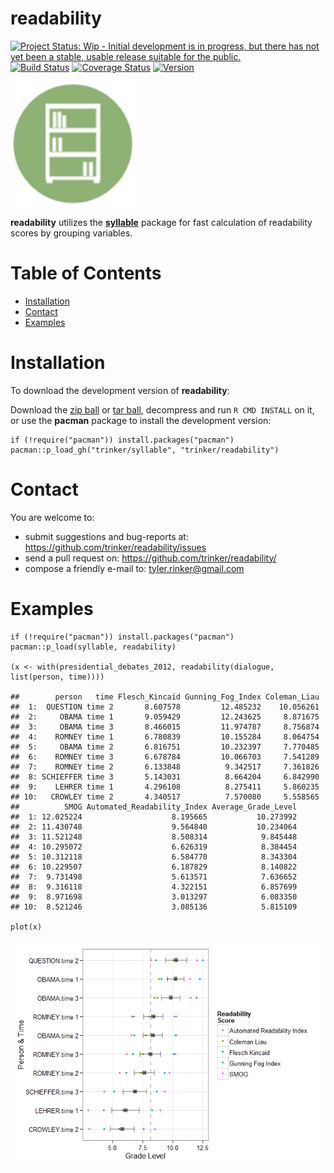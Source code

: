 readability
============


[![Project Status: Wip - Initial development is in progress, but there
has not yet been a stable, usable release suitable for the
public.](http://www.repostatus.org/badges/0.1.0/wip.svg)](http://www.repostatus.org/#wip)
[![Build
Status](https://travis-ci.org/trinker/readability.svg?branch=master)](https://travis-ci.org/trinker/readability)
[![Coverage
Status](https://coveralls.io/repos/trinker/readability/badge.svg?branch=master)](https://coveralls.io/r/trinker/readability?branch=master)
<a href="https://img.shields.io/badge/Version-0.0.1-orange.svg"><img src="https://img.shields.io/badge/Version-0.0.1-orange.svg" alt="Version"/></a>
</p>
<img src="inst/readability_logo/r_readability.png" width="200" alt="readability Logo">

**readability** utilizes the
[**syllable**](https://github.com/trinker/syllable) package for fast
calculation of readability scores by grouping variables.


Table of Contents
============

-   [Installation](#installation)
-   [Contact](#contact)
-   [Examples](#examples)

Installation
============


To download the development version of **readability**:

Download the [zip
ball](https://github.com/trinker/readability/zipball/master) or [tar
ball](https://github.com/trinker/readability/tarball/master), decompress
and run `R CMD INSTALL` on it, or use the **pacman** package to install
the development version:

    if (!require("pacman")) install.packages("pacman")
    pacman::p_load_gh("trinker/syllable", "trinker/readability")

Contact
=======

You are welcome to: 
* submit suggestions and bug-reports at: <https://github.com/trinker/readability/issues> 
* send a pull request on: <https://github.com/trinker/readability/> 
* compose a friendly e-mail to: <tyler.rinker@gmail.com>


Examples
========

    if (!require("pacman")) install.packages("pacman")
    pacman::p_load(syllable, readability)

    (x <- with(presidential_debates_2012, readability(dialogue, list(person, time))))

    ##        person   time Flesch_Kincaid Gunning_Fog_Index Coleman_Liau
    ##  1:  QUESTION time 2       8.607578         12.485232    10.056261
    ##  2:     OBAMA time 1       9.059429         12.243625     8.871675
    ##  3:     OBAMA time 3       8.466015         11.974787     8.756874
    ##  4:    ROMNEY time 1       6.780839         10.155284     8.064754
    ##  5:     OBAMA time 2       6.816751         10.232397     7.770485
    ##  6:    ROMNEY time 3       6.678784         10.066703     7.541289
    ##  7:    ROMNEY time 2       6.133848          9.342517     7.361826
    ##  8: SCHIEFFER time 3       5.143031          8.664204     6.842990
    ##  9:    LEHRER time 1       4.296108          8.275411     5.860235
    ## 10:   CROWLEY time 2       4.340517          7.570080     5.558565
    ##          SMOG Automated_Readability_Index Average_Grade_Level
    ##  1: 12.025224                    8.195665           10.273992
    ##  2: 11.430748                    9.564840           10.234064
    ##  3: 11.521248                    8.508314            9.845448
    ##  4: 10.295072                    6.626319            8.384454
    ##  5: 10.312118                    6.584770            8.343304
    ##  6: 10.229507                    6.187829            8.140822
    ##  7:  9.731498                    5.613571            7.636652
    ##  8:  9.316118                    4.322151            6.857699
    ##  9:  8.971698                    3.013297            6.083350
    ## 10:  8.521246                    3.085136            5.815109

    plot(x)

![](inst/figure/unnamed-chunk-4-1.png)